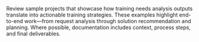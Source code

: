 Review sample projects that showcase how training needs analysis outputs translate into actionable training strategies. These examples highlight end-to-end work—from request analysis through solution recommendation and planning. Where possible, documentation includes context, process steps, and final deliverables.
